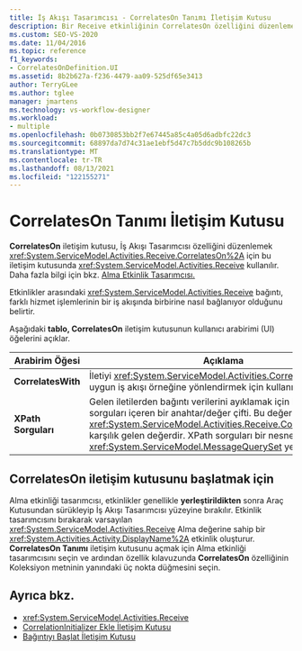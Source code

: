 ```yaml
---
title: İş Akışı Tasarımcısı - CorrelatesOn Tanımı İletişim Kutusu
description: Bir Receive etkinliğinin CorrelatesOn özelliğini düzenlemek için İş Akışı Tasarımcısı iletişim kutusunu nasıl kullanabileceğinizi öğrenin.
ms.custom: SEO-VS-2020
ms.date: 11/04/2016
ms.topic: reference
f1_keywords:
- CorrelatesOnDefinition.UI
ms.assetid: 8b2b627a-f236-4479-aa09-525df65e3413
author: TerryGLee
ms.author: tglee
manager: jmartens
ms.technology: vs-workflow-designer
ms.workload:
- multiple
ms.openlocfilehash: 0b0730853bb2f7e67445a85c4a05d6adbfc22dc3
ms.sourcegitcommit: 68897da7d74c31ae1ebf5d47c7b5ddc9b108265b
ms.translationtype: MT
ms.contentlocale: tr-TR
ms.lasthandoff: 08/13/2021
ms.locfileid: "122155271"
---
```

# <a name="correlateson-definition-dialog-box"></a>CorrelatesOn Tanımı İletişim Kutusu

**CorrelatesOn** iletişim kutusu, İş Akışı Tasarımcısı özelliğini düzenlemek <xref:System.ServiceModel.Activities.Receive.CorrelatesOn%2A> için bu iletişim kutusunda <xref:System.ServiceModel.Activities.Receive> kullanılır. Daha fazla bilgi için bkz. [Alma Etkinlik Tasarımcısı.](../workflow-designer/receive-activity-designer.md)

Etkinlikler arasındaki <xref:System.ServiceModel.Activities.Receive> bağıntı, farklı hizmet işlemlerinin bir iş akışında birbirine nasıl bağlanıyor olduğunu belirtir.

Aşağıdaki **tablo, CorrelatesOn** iletişim kutusunun kullanıcı arabirimi (UI) öğelerini açıklar.

|Arabirim Öğesi|Açıklama|
|-|-----------------|
|**CorrelatesWith**|İletiyi <xref:System.ServiceModel.Activities.CorrelationHandle> uygun iş akışı örneğine yönlendirmek için kullanılan.|
|**XPath Sorguları**|Gelen iletilerden bağıntı verilerini ayıklamak için kullanılan sorguları içeren bir anahtar/değer çifti. Bu değer özelliğine <xref:System.ServiceModel.Activities.Receive.CorrelatesOn%2A> karşılık gelen değerdir. XPath sorguları bir nesnesinde <xref:System.ServiceModel.MessageQuerySet> yer almaktadır.|

## <a name="to-launch-the-correlateson-dialog-box"></a>CorrelatesOn iletişim kutusunu başlatmak için

Alma  etkinliği tasarımcısı, etkinlikler genellikle **yerleştirildikten** sonra Araç Kutusundan sürükleyip İş Akışı Tasarımcısı yüzeyine bırakılır. Etkinlik tasarımcısını bırakarak varsayılan <xref:System.ServiceModel.Activities.Receive> Alma değerine sahip bir <xref:System.Activities.Activity.DisplayName%2A> etkinlik oluşturur. **CorrelatesOn Tanımı** iletişim kutusunu açmak  için Alma etkinliği tasarımcısını seçin ve ardından özellik kılavuzunda **CorrelatesOn** özelliğinin Koleksiyon metninin yanındaki üç nokta düğmesini seçin.

## <a name="see-also"></a>Ayrıca bkz.

- <xref:System.ServiceModel.Activities.Receive>
- [CorrelationInitializer Ekle İletişim Kutusu](../workflow-designer/add-correlationinitializers-dialog-box.md)
- [Bağıntıyı Başlat İletişim Kutusu](../workflow-designer/initialize-correlation-dialog-box.md)